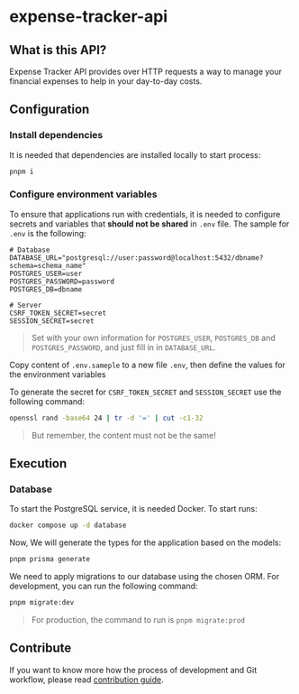 # expense-tracker-api

## What is this API?

Expense Tracker API provides over HTTP requests a way to manage your financial expenses to help in your day-to-day costs.

## Configuration

### Install dependencies

It is needed that dependencies are installed locally to start process:

```bash
pnpm i
```

### Configure environment variables

To ensure that applications run with credentials, it is needed to configure secrets and variables that **should not be shared** in `.env` file. The sample for `.env` is the following:

```env
# Database
DATABASE_URL="postgresql://user:password@localhost:5432/dbname?schema=schema_name"
POSTGRES_USER=user
POSTGRES_PASSWORD=password
POSTGRES_DB=dbname

# Server
CSRF_TOKEN_SECRET=secret
SESSION_SECRET=secret
```

> Set with your own information for `POSTGRES_USER`, `POSTGRES_DB` and `POSTGRES_PASSWORD`, and just fill in in `DATABASE_URL`.

Copy content of `.env.sameple` to a new file `.env`, then define the values for the environment variables

To generate the secret for `CSRF_TOKEN_SECRET` and `SESSION_SECRET` use the following command:

```bash
openssl rand -base64 24 | tr -d '=' | cut -c1-32
```

> But remember, the content must not be the same!

## Execution

### Database

To start the PostgreSQL service, it is needed Docker. To start runs:

```bash
docker compose up -d database
```

Now, We will generate the types for the application based on the models:

```bash
pnpm prisma generate
```

We need to apply migrations to our database using the chosen ORM. For development, you can run the following command:

```bash
pnpm migrate:dev
```

> For production, the command to run is `pnpm migrate:prod`

## Contribute

If you want to know more how the process of development and Git workflow, please read [contribution guide](./CONTRIBUTING.md).
